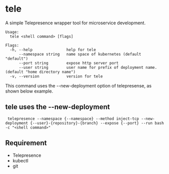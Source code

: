 # tele
A simple Telepresence wrapper tool for microservice development.

```
Usage:
  tele <shell command> [flags]

Flags:
  -h, --help               help for tele
      --namespace string   name space of kubernetes (default "default")
      --port string        expose http server port
      --user string        user name for prefix of deployment name. (default "home directory name")
  -v, --version            version for tele
```

This command uses the --new-deployment option of telepresense, as shown below example.

## tele uses the --new-deployment

```
 telepresence --namespace {--namespace} --method inject-tcp --new-deployment {--user}-{repository}-{branch} --expose {--port} --run bash -c "<shell command>"
```



## Requirement

* Telepresence
* kubectl
* git
